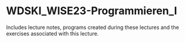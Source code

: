 # WDSKI_WISE23-Programmieren_I

Includes lecture notes, programs created during these lectures and the exercises associated with this lecture.

